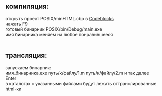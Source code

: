 <h2>компиляция:</h2>

открыть проект POSIX/minHTML.cbp в <a href="http://www.codeblocks.org/downloads/binaries">Codeblocks</a><br>
нажать F9<br>
готовый бинарник POSIX/bin/Debug/main.exe<br>
имя бинарника меняем на любое понравившееся<br><br>

<h2>трансляция:</h2>

запускаем бинарник:<br>
имя_бинарника.exe путь/к/файлу/1.m путь/к/файлу/2.m  и так далее<br>
Enter<br>
в каталогах с указанными файлами будут лежать оттранслированные html-ки
